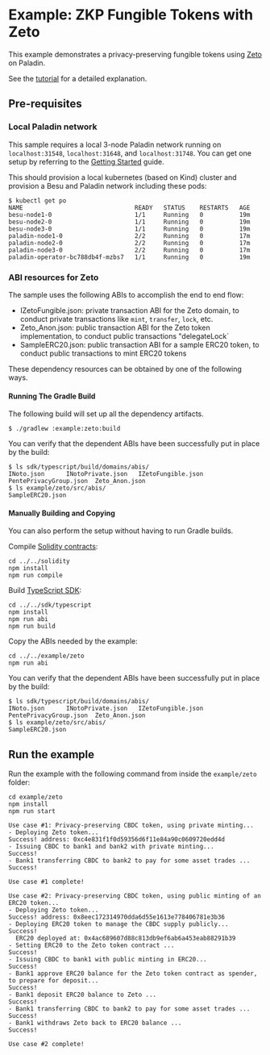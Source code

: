 # Example: ZKP Fungible Tokens with Zeto

This example demonstrates a privacy-preserving fungible tokens using [Zeto](https://github.com/hyperledger-labs/zeto) on Paladin.

See the [tutorial](https://lf-decentralized-trust-labs.github.io/paladin/head/tutorials/zkp-cbdc/) for a detailed explanation.

## Pre-requisites

### Local Paladin network

This sample requires a local 3-node Paladin network running on `localhost:31548`, `localhost:31648`, and `localhost:31748`. You can get one setup by referring to the [Getting Started](https://lf-decentralized-trust-labs.github.io/paladin/head/getting-started/installation/) guide.

This should provision a local kubernetes (based on Kind) cluster and provision a Besu and Paladin network including these pods:

```shell
$ kubectl get po
NAME                               READY   STATUS    RESTARTS   AGE
besu-node1-0                       1/1     Running   0          19m
besu-node2-0                       1/1     Running   0          19m
besu-node3-0                       1/1     Running   0          19m
paladin-node1-0                    2/2     Running   0          17m
paladin-node2-0                    2/2     Running   0          17m
paladin-node3-0                    2/2     Running   0          17m
paladin-operator-bc788db4f-mzbs7   1/1     Running   0          19m
```

### ABI resources for Zeto

The sample uses the following ABIs to accomplish the end to end flow:

- IZetoFungible.json: private transaction ABI for the Zeto domain, to conduct private transactions like `mint`, `transfer`, `lock`, etc.
- Zeto_Anon.json: public transaction ABI for the Zeto token implementation, to conduct public transactions "delegateLock`
- SampleERC20.json: public transaction ABI for a sample ERC20 token, to conduct public transactions to mint ERC20 tokens

These dependency resources can be obtained by one of the following ways.

#### Running The Gradle Build

The following build will set up all the dependency artifacts.

```shell
$ ./gradlew :example:zeto:build
```

You can verify that the dependent ABIs have been successfully put in place by the build:

```shell
$ ls sdk/typescript/build/domains/abis/
INoto.json		INotoPrivate.json	IZetoFungible.json	PentePrivacyGroup.json	Zeto_Anon.json
$ ls example/zeto/src/abis/
SampleERC20.json
```

#### Manually Building and Copying

You can also perform the setup without having to run Gradle builds.

Compile [Solidity contracts](../../solidity):

```shell
cd ../../solidity
npm install
npm run compile
```

Build [TypeScript SDK](../../sdk/typescript):

```shell
cd ../../sdk/typescript
npm install
npm run abi
npm run build
```

Copy the ABIs needed by the example:

```shell
cd ../../example/zeto
npm run abi
```

You can verify that the dependent ABIs have been successfully put in place by the build:

```shell
$ ls sdk/typescript/build/domains/abis/
INoto.json		INotoPrivate.json	IZetoFungible.json	PentePrivacyGroup.json	Zeto_Anon.json
$ ls example/zeto/src/abis/
SampleERC20.json
```

## Run the example

Run the example with the following command from inside the `example/zeto` folder:

```shell
cd example/zeto
npm install
npm run start

Use case #1: Privacy-preserving CBDC token, using private minting...
- Deploying Zeto token...
Success! address: 0xc4e831f1f0d59356d6f11e84a90c0609720edd4d
- Issuing CBDC to bank1 and bank2 with private minting...
Success!
- Bank1 transferring CBDC to bank2 to pay for some asset trades ...
Success!

Use case #1 complete!

Use case #2: Privacy-preserving CBDC token, using public minting of an ERC20 token...
- Deploying Zeto token...
Success! address: 0x8eec172314970dda6d55e1613e778406781e3b36
- Deploying ERC20 token to manage the CBDC supply publicly...
Success!
  ERC20 deployed at: 0x4ac689607d88c813db9ef6ab6a453eab88291b39
- Setting ERC20 to the Zeto token contract ...
Success!
- Issuing CBDC to bank1 with public minting in ERC20...
Success!
- Bank1 approve ERC20 balance for the Zeto token contract as spender, to prepare for deposit...
Success!
- Bank1 deposit ERC20 balance to Zeto ...
Success!
- Bank1 transferring CBDC to bank2 to pay for some asset trades ...
Success!
- Bank1 withdraws Zeto back to ERC20 balance ...
Success!

Use case #2 complete!
```
